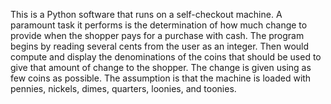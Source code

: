 This is a Python software that runs on a self-checkout machine. A paramount task it performs is the determination of  how much change to provide when the shopper pays for a purchase with cash.
The program begins by reading several cents from the user as an integer. Then would compute and display the denominations of the coins that should be used to give that amount of change to the shopper. The change is given using as few coins as possible. The assumption is that the machine is loaded with pennies, nickels, dimes, quarters, loonies, and toonies.
